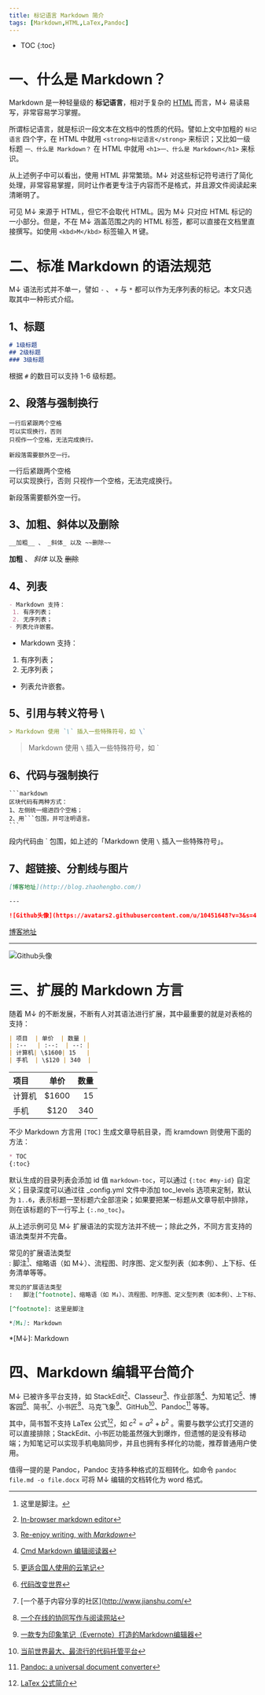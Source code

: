 ```yaml
---
title: 标记语言 Markdown 简介
tags: [Markdown,HTML,LaTex,Pandoc]
---
```


* TOC
{:toc}

# 一、什么是 Markdown？

Markdown 是一种轻量级的 __标记语言__，相对于复杂的 [HTML](http://www.w3school.com.cn/html/index.asp) 而言，M↓ 易读易写，非常容易学习掌握。

所谓标记语言，就是标识一段文本在文档中的性质的代码。譬如上文中加粗的 `标记语言` 四个字，在 HTML 中就用 `<strong>标记语言</strong>` 来标识；又比如一级标题 `一、什么是 Markdown？` 在 HTML 中就用 `<h1>一、什么是 Markdown</h1>` 来标识。

从上述例子中可以看出，使用 HTML 非常繁琐。M↓ 对这些标记符号进行了简化处理，非常容易掌握，同时让作者更专注于内容而不是格式，并且源文件阅读起来清晰明了。

可见 M↓ 来源于 HTML，但它不会取代 HTML。因为 M↓ 只对应 HTML 标记的一小部分。但是，不在 M↓ 涵盖范围之内的 HTML 标签，都可以直接在文档里直接撰写。如使用 `<kbd>M</kbd>` 标签输入 <kbd>M</kbd> 键。

# 二、标准 Markdown 的语法规范

M↓ 语法形式并不单一，譬如 `-` 、 `+` 与 `*` 都可以作为无序列表的标记。本文只选取其中一种形式介绍。

## 1、标题

```markdown
# 1级标题
## 2级标题
### 3级标题
```

根据 `#` 的数目可以支持 1-6 级标题。

## 2、段落与强制换行

```
一行后紧跟两个空格  
可以实现换行，否则
只视作一个空格，无法完成换行。

新段落需要额外空一行。
```

一行后紧跟两个空格  
可以实现换行，否则
只视作一个空格，无法完成换行。

新段落需要额外空一行。

## 3、加粗、斜体以及删除

```markdown
__加粗__ 、 _斜体_ 以及 ~~删除~~
```

__加粗__ 、 _斜体_ 以及 ~~删除~~

## 4、列表

```markdown
- Markdown 支持：
 1. 有序列表；
 2. 无序列表；
- 列表允许嵌套。
```

- Markdown 支持：
 1. 有序列表；
 2. 无序列表；
- 列表允许嵌套。

## 5、引用与转义符号 \\

```markdown
> Markdown 使用 `\` 插入一些特殊符号，如 \`
``` 

> Markdown 使用 `\` 插入一些特殊符号，如 \`

## 6、代码与强制换行

    ```markdown
    区块代码有两种方式：
    1、左侧统一缩进四个空格；
    2、用```包围，并可注明语言。
    ```
	
段内代码由 \` 包围，如上述的「Markdown 使用 `\` 插入一些特殊符号」。 

## 7、超链接、分割线与图片

```markdown
[博客地址](http://blog.zhaohengbo.com/)

---

![Github头像](https://avatars2.githubusercontent.com/u/10451648?v=3&s=460)
```

[博客地址](http://blog.zhaohengbo.com/)

---

![Github头像](https://avatars2.githubusercontent.com/u/10451648?v=3&s=460)

# 三、扩展的 Markdown 方言

随着 M↓ 的不断发展，不断有人对其语法进行扩展，其中最重要的就是对表格的支持：

```markdown
| 项目  | 单价  | 数量 |
| :--   | :--:  | --: |
| 计算机| \$1600| 15   |
| 手机  | \$120 | 340  |
```

| 项目  | 单价  | 数量 |
| :--   | :--:  | --: |
| 计算机| \$1600| 15   |
| 手机  | \$120 | 340  |

不少 Markdown 方言用 `[TOC]` 生成文章导航目录，而 kramdown 则使用下面的方法：

```md
* TOC
{:toc}
```

默认生成的目录列表会添加 id 值 `markdown-toc`，可以通过 `{:toc #my-id}` 自定义；目录深度可以通过往 _config.yml 文件中添加 toc_levels 选项来定制，默认为 `1..6`，表示标题一至标题六全部渲染；如果要把某一标题从文章导航中排除，则在该标题的下一行写上 `{:.no_toc}`。

从上述示例可见 M↓ 扩展语法的实现方法并不统一；除此之外，不同方言支持的语法类型并不完备。

常见的扩展语法类型  
:   脚注[^footnote]、缩略语（如 M↓）、流程图、时序图、定义型列表（如本例）、上下标、任务清单等等。

```md
常见的扩展语法类型  
:   脚注[^footnote]、缩略语（如 M↓）、流程图、时序图、定义型列表（如本例）、上下标、任务清单等等。

[^footnote]: 这里是脚注

*[M↓]: Markdown
```

[^footnote]: 这里是脚注。

*[M↓]: Markdown

# 四、Markdown 编辑平台简介 

M↓ 已被许多平台支持，如 StackEdit[^stackedit]、Classeur[^classeur]、作业部落[^zybuluo]、为知笔记[^wiz]、博客园[^cnblogs]、简书[^jiansh]、小书匠[^xiaoshujiang]、马克飞象[^Evernote]、GitHub[^GitHub]、Pandoc[^Pandoc] 等等。

其中，简书暂不支持 LaTex 公式[^latex]，如 $c^2=a^2+b^2$ 。需要与数学公式打交道的可以直接排除；StackEdit、小书匠功能虽然强大到爆炸，但遗憾的是没有移动端；为知笔记可以实现手机电脑同步，并且也拥有多样化的功能，推荐普通用户使用。

值得一提的是 Pandoc，Pandoc 支持多种格式的互相转化。如命令 `pandoc file.md -o file.docx` 可将 M↓ 编辑的文档转化为 word 格式。

[^latex]: [LaTex 公式简介](http://mlworks.cn/posts/introduction-to-mathjax-and-latex-expression/)
[^stackedit]: [In-browser markdown editor](https://stackedit.io/)
[^classeur]: [Re-enjoy writing, with *Markdown*](http://classeur.io/)
[^zybuluo]: [Cmd Markdown 编辑阅读器](https://www.zybuluo.com/mdeditor)
[^wiz]: [更适合国人使用的云笔记](http://www.wiz.cn/)
[^cnblogs]: [代码改变世界]( http://www.cnblogs.com/)
[^jiansh]: [一个基于内容分享的社区](http://www.jianshu.com/
[^xiaoshujiang]: [一个在线的协同写作与阅读网站](http://markdown.xiaoshujiang.com/)
[^Evernote]: [一款专为印象笔记（Evernote）打造的Markdown编辑器](https://maxiang.io/)
[^GitHub]: [当前世界最大、最流行的代码托管平台](https://github.com/)
[^Pandoc]: [Pandoc: a universal document converter](http://pandoc.org/)
